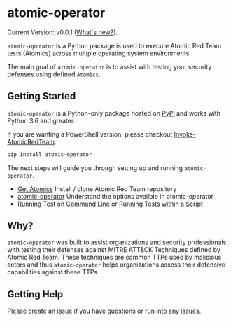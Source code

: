 # atomic-operator

Current Version: v0.0.1 ([What's new?](release-notes.md)).

`atomic-operator` is a Python package is used to execute Atomic Red Team tests (Atomics) across multiple operating system environments.

The main goal of `atomic-operator` is to assist with testing your security defenses using defined `Atomics`.

## Getting Started

`atomic-operator` is a Python-only package hosted on [PyPi]() and works with Python 3.6 and greater.

If you are wanting a PowerShell version, please checkout [Invoke-AtomicRedTeam](https://github.com/redcanaryco/invoke-atomicredteam).


```bash
pip install atomic-operator
```

The next steps will guide you through setting up and running `atomic-operator`.

* [Get Atomics](atomics.md) Install / clone Atomic Red Team repository
* [atomic-operator](atomic-operator.md) Understand the options availble in atomic-operator
* [Running Test on Command Line](running-tests-command-line.md) or [Running Tests within a Script](running-tests-script.md)

## Why?

`atomic-operator` was built to assist organizations and security professionals with testing their defenses against MITRE ATT&CK Techniques defined by Atomic Red Team. These techniques are common TTPs used by malicious actors and thus `atomic-operator` helps organizations assess their defensive capabilities against these TTPs.


## Getting Help

Please create an [issue](https://github.com/swimlane/atomic-operator/pulls) if you have questions or run into any issues.
